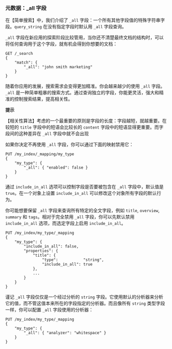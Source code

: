 ### 元数据：_all 字段

在【简单搜索】中，我们介绍了 `_all` 字段：一个所有其他字段值的特殊字符串字段。`query_string` 在没有指定字段时默认用 `_all` 字段查询。

`_all` 字段在新应用的探索阶段比较管用，当你还不清楚最终文档的结构时，可以将任何查询用于这个字段，就有机会得到你想要的文档：

```
GET /_search
{
    "match": {
        "_all": "john smith marketing"
    }
}
```

随着你应用的发展，搜索需求会变得更加精准。你会越来越少的使用 `_all` 字段。`_all` 是一种简单粗暴的搜索方式。通过查询独立的字段，你能更灵活，强大和精准的控制搜索结果，提高相关性。

**提示**

【相关性算法】考虑的一个最重要的原则是字段的长度：字段越短，就越重要。在较短的 `title` 字段中的短语会比较长的 `content` 字段中的短语显得更重要。而字段间的这种差异在 `_all` 字段中就不会出现

如果你决定不再使用 `_all` 字段，你可以通过下面的映射禁用它：

```
PUT /my_index/_mapping/my_type
{
    "my_type": {
        "_all": { "enabled": false }
    }
}
```

通过 `include_in_all` 选项可以控制字段是否要被包含在 `_all` 字段中，默认值是 `true`。在一个对象上设置 `include_in_all` 可以修改这个对象所有字段的默认行为。

你可能想要保留 `_all` 字段来查询所有特定的全文字段，例如 `title`, `overview`, `summary` 和 `tags`。相对于完全禁用 `_all` 字段，你可以先默认禁用 `include_in_all` 选项，而选定字段上启用 `include_in_all`。

```
PUT /my_index/my_type/_mapping
{
    "my_type": {
        "include_in_all": false,
        "properties": {
            "title": {
                "type":           "string",
                "include_in_all": true
            },
            ...
        }
    }
}
```

谨记 `_all` 字段仅仅是一个经过分析的 `string` 字段。它使用默认的分析器来分析它的值，而不管这值本来所在的字段指定的分析器。而且像所有 `string` 类型字段一样，你可以配置 `_all` 字段使用的分析器：

```
PUT /my_index/my_type/_mapping
{
    "my_type": {
        "_all": { "analyzer": "whitespace" }
    }
}
```
